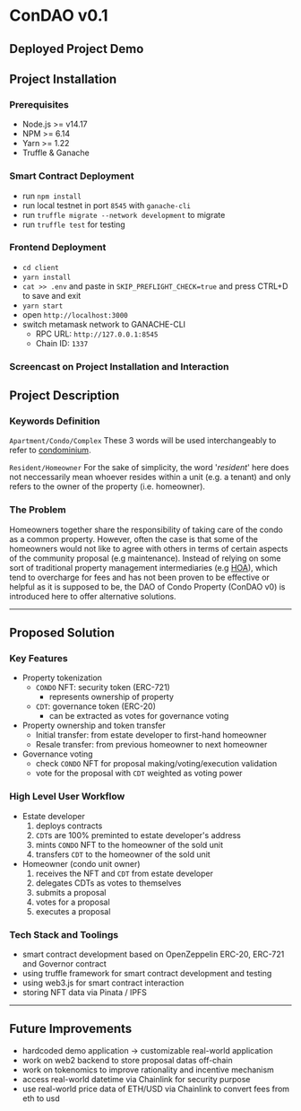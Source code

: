# ConDAO v0.1

## Deployed Project Demo 
[]()

## Project Installation
### Prerequisites
- Node.js >= v14.17
- NPM >= 6.14
- Yarn >= 1.22
- Truffle & Ganache

### Smart Contract Deployment
- run `npm install`
- run local testnet in port `8545` with `ganache-cli`
- run `truffle migrate --network development` to migrate
- run `truffle test` for testing

### Frontend Deployment
- `cd client`
- `yarn install`
- `cat >> .env` and paste in `SKIP_PREFLIGHT_CHECK=true` and press CTRL+D to save and exit
- `yarn start`
- open `http://localhost:3000`
- switch metamask network to GANACHE-CLI
    - RPC URL: `http://127.0.0.1:8545`
    - Chain ID: `1337`

### Screencast on Project Installation and Interaction
[]()

## Project Description

### Keywords Definition

`Apartment/Condo/Complex`
These 3 words will be used interchangeably to refer to [condominium](https://en.wikipedia.org/wiki/Condominium).

`Resident/Homeowner`
For the sake of simplicity, the word '*resident*' here does not neccessarily mean whoever resides within a unit (e.g. a tenant) and only refers to the owner of the property (i.e. homeowner).

### The Problem

Homeowners together share the responsibility of taking care of the condo as a common property. However, often the case is that some of the homeowners would not like to agree with others in terms of certain aspects of the community proposal (e.g maintenance). Instead of relying on some sort of traditional property management intermediaries (e.g [HOA](https://en.wikipedia.org/wiki/Homeowner_association)), which tend to overcharge for fees and has not been proven to be effective or helpful as it is supposed to be, the DAO of Condo Property (ConDAO v0) is introduced here to offer alternative solutions.

---

## Proposed Solution

### Key Features

- Property tokenization
    - `CONDO` NFT: security token (ERC-721)
        - represents ownership of property 
    - `CDT`: governance token (ERC-20)
        - can be extracted as votes for governance voting 
- Property ownership and token transfer
    - Initial transfer: from estate developer to first-hand homeowner
    - Resale transfer: from previous homeowner to next homeowner
- Governance voting
    - check `CONDO` NFT for proposal making/voting/execution validation
    - vote for the proposal with `CDT` weighted as voting power

### High Level User Workflow

- Estate developer
    1. deploys contracts
    2. `CDT`s are 100% preminted to estate developer's address
    3. mints `CONDO` NFT to the homeowner of the sold unit
    4. transfers `CDT` to the homeowner of the sold unit
- Homeowner (condo unit owner)
    1. receives the NFT and `CDT` from estate developer
    2. delegates CDTs as votes to themselves
    3. submits a proposal
    4. votes for a proposal
    5. executes a proposal

### Tech Stack and Toolings

- smart contract development based on OpenZeppelin ERC-20, ERC-721 and Governor contract
- using truffle framework for smart contract development and testing
- using web3.js for smart contract interaction
- storing NFT data via Pinata / IPFS

---

## Future Improvements

- hardcoded demo application -> customizable real-world application
- work on web2 backend to store proposal datas off-chain
- work on tokenomics to improve rationality and incentive mechanism
- access real-world datetime via Chainlink for security purpose
- use real-world price data of ETH/USD via Chainlink to convert fees from eth to usd
